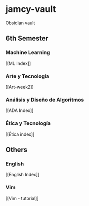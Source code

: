 # jamcy-vault
Obsidian vault 

## 6th Semester
### Machine Learning 
[[ML Index]]

### Arte y Tecnología
[[Art-week2]]

### Análisis y Diseño de Algoritmos
[[ADA Index]]

### Ética y Tecnología
[[Ética index]]
## Others
### English
[[English Index]]

### Vim
[[Vim - tutorial]]